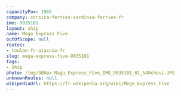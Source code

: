 ```yaml
---
capacityPax: 1965
company: corsica-ferries-sardinia-ferries-fr
imo: 9035101
layout: ship
name: Mega Express Five
outOfScope: null
routes:
- toulon-fr-ajaccio-fr
slug: mega-express-five-9035101
tags:
- ship
photo: /img/300px-Maga_Express_Five_IMO_9035101_01_%40chesi.JPG
unknownRoutes: null
wikipediaUrl: https://fr.wikipedia.org/wiki/Mega_Express_Five
---
```

